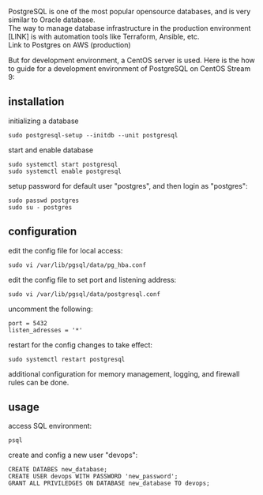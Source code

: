 PostgreSQL is one of the most popular opensource databases, and is very similar to Oracle database.\
The way to manage database infrastructure in the production environment [LINK] is with automation tools like Terraform, Ansible, etc. \
Link to Postgres on AWS (production)

But for development environment, a CentOS server is used. Here is the how to guide for a development environment of PostgreSQL on CentOS Stream 9:

## installation

initializing a database
```
sudo postgresql-setup --initdb --unit postgresql
```
start and enable database
```
sudo systemctl start postgresql
sudo systemctl enable postgresql
```
setup password for default user "postgres", and then login as "postgres":
```
sudo passwd postgres
sudo su - postgres
```
## configuration
edit the config file for local access:
```
sudo vi /var/lib/pgsql/data/pg_hba.conf
```
edit the config file to set port and listening address:
```
sudo vi /var/lib/pgsql/data/postgresql.conf
```
uncomment the following:
```
port = 5432
listen_adresses = '*'
```
restart for the config changes to take effect:
```
sudo systemctl restart postgresql
```
additional configuration for memory management, logging, and firewall rules can be done.
## usage
access SQL environment:
```
psql
```
create and config a new user "devops":
```
CREATE DATABES new_database;
CREATE USER devops WITH PASSWORD 'new_password';
GRANT ALL PRIVILEDGES ON DATABASE new_database TO devops;
```
